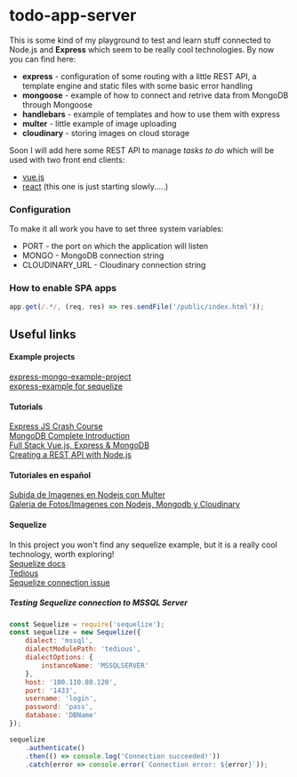 # todo-app-server
This is some kind of my playground to test and learn stuff connected to Node.js and **Express** which seem to be really cool technologies. By now you can find here:
* **express** - configuration of some routing with a little REST API, a template engine and static files with some basic error handling
* **mongoose** - example of how to connect and retrive data from MongoDB through Mongoose
* **handlebars** - example of templates and how to use them with express
* **multer** - little example of image uploading
* **cloudinary** - storing images on cloud storage

Soon I will add here some REST API to manage *tasks to do* which will be used with two front end clients:
* [vue.js](https://github.com/abik11/todo-app-vue)
* [react](https://github.com/abik11/todo-app-react) (this one is just starting slowly.....) 

### Configuration
To make it all work you have to set three system variables:
* PORT - the port on which the application will listen
* MONGO - MongoDB connection string
* CLOUDINARY_URL - Cloudinary connection string

### How to enable SPA apps 
```javascript
app.get(/.*/, (req, res) => res.sendFile('/public/index.html'));
```

## Useful links

#### Example projects
[express-mongo-example-project](https://github.com/FortechRomania/express-mongo-example-project)<br />
[express-example for sequelize](https://github.com/sequelize/express-example)<br />

#### Tutorials
[Express JS Crash Course](https://www.youtube.com/watch?v=L72fhGm1tfE)<br />
[MongoDB Complete Introduction](https://www.youtube.com/watch?v=VELru-FCWDM)<br />
[Full Stack Vue.js, Express & MongoDB](https://www.youtube.com/watch?v=j55fHUJqtyw&list=PLillGF-RfqbYSx-Ab1xWVanGKtowTsnNm)<br />
[Creating a REST API with Node.js](https://www.youtube.com/watch?v=0oXYLzuucwE&list=PL55RiY5tL51q4D-B63KBnygU6opNPFk_q)<br />

#### Tutoriales en español
[Subida de Imagenes en Nodejs con Multer](https://www.youtube.com/watch?v=AbJ-y2vZgBs)<br />
[Galeria de Fotos/Imagenes con Nodejs, Mongodb y Cloudinary](https://youtu.be/jP2DNQyOE90) <br />

#### Sequelize
In this project you won't find any sequelize example, but it is a really cool technology, worth exploring!
<br />
[Sequelize docs](http://docs.sequelizejs.com/)<br />
[Tedious](https://github.com/tediousjs/tedious)<br />
[Sequelize connection issue](https://github.com/sequelize/sequelize/issues/10556)<br />

##### Testing Sequelize connection to MSSQL Server
```javascript
const Sequelize = require('sequelize');
const sequelize = new Sequelize({
    dialect: 'mssql',
    dialectModulePath: 'tedious',
    dialectOptions: {
        instanceName: 'MSSQLSERVER'
    },
    host: '100.110.80.120',
    port: '1433',
    username: 'login',
    password: 'pass',
    database: 'DBName'
});

sequelize
    .authenticate()
    .then(() => console.log('Connection succeeded!'))
    .catch(error => console.error(`Connection error: ${error}`));
```
